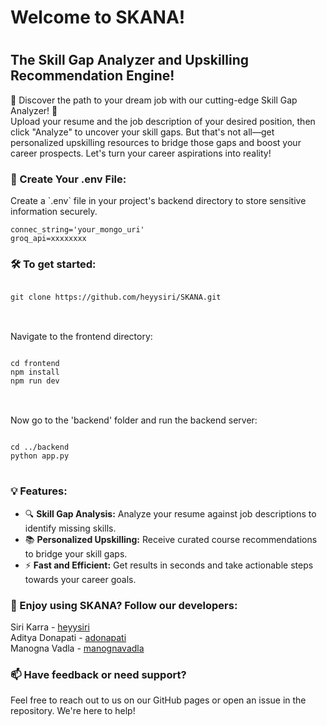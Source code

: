<h1>Welcome to SKANA!<h1/>
<h2>The Skill Gap Analyzer and Upskilling Recommendation Engine!</h2>
<p>🚀 Discover the path to your dream job with our cutting-edge Skill Gap Analyzer! 🚀<br>
Upload your resume and the job description of your desired position, then click "Analyze" to uncover your skill gaps. But that's not all—get personalized upskilling resources to bridge those gaps and boost your career prospects. Let's turn your career aspirations into reality!</p>

<h3>🔑 Create Your .env File:</h3>
    <p>Create a `.env` file in your project's backend directory to store sensitive information securely.</p>
    
    
    connec_string='your_mongo_uri'
    groq_api=xxxxxxxx
   


<h3>🛠️ To get started:</h3>

<pre>
<code>
git clone https://github.com/heyysiri/SKANA.git
</code>
</pre>
<br>
Navigate to the frontend directory:

<pre>
<code>
cd frontend
npm install
npm run dev
</code>
</pre>
<br>
Now go to the 'backend' folder and run the backend server:

<pre>
<code>
cd ../backend
python app.py
</code>
</pre>

<h3>💡 Features:</h3>
<ul>
  <li>🔍 <b>Skill Gap Analysis:</b> Analyze your resume against job descriptions to identify missing skills.</li>
  <li>📚 <b>Personalized Upskilling:</b> Receive curated course recommendations to bridge your skill gaps.</li>
  <li>⚡ <b>Fast and Efficient:</b> Get results in seconds and take actionable steps towards your career goals.</li>
</ul>

<h3>🎉 Enjoy using SKANA? Follow our developers:</h3>
<p>Siri Karra - <a href="https://github.com/heyysiri">heyysiri</a> <br>
Aditya Donapati - <a href="https://github.com/adonapati">adonapati</a> <br>
Manogna Vadla - <a href="https://github.com/manognavadla">manognavadla</a></p>

<h3>📫 Have feedback or need support?</h3>
<p>Feel free to reach out to us on our GitHub pages or open an issue in the repository. We're here to help!</p>
